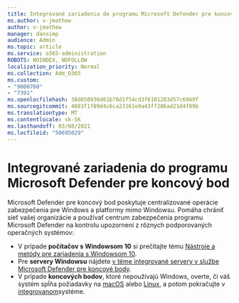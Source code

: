 ```yaml
---
title: Integrované zariadenia do programu Microsoft Defender pre koncový bod
ms.author: v-jmathew
author: v-jmathew
manager: dansimp
audience: Admin
ms.topic: article
ms.service: o365-administration
ROBOTS: NOINDEX, NOFOLLOW
localization_priority: Normal
ms.collection: Adm_O365
ms.custom:
- "9000760"
- "7391"
ms.openlocfilehash: 38d650936d61b78d1f54cd3f6101283d57c6949f
ms.sourcegitcommit: 4883f1f89d4c6ca23161e9a43ff206ad21d4f09b
ms.translationtype: MT
ms.contentlocale: sk-SK
ms.lasthandoff: 03/08/2021
ms.locfileid: "50695029"
---
```

# <a name="onboard-devices-to-microsoft-defender-for-endpoint"></a>Integrované zariadenia do programu Microsoft Defender pre koncový bod

Microsoft Defender pre koncový bod poskytuje centralizované operácie zabezpečenia pre Windows a platformy mimo Windowsu. Pomáha chrániť sieť vašej organizácie a používať centrum zabezpečenia programu Microsoft Defender na kontrolu upozornení z rôznych podporovaných operačných systémov:

- V prípade **počítačov s Windowsom 10** si prečítajte tému [Nástroje a metódy pre zariadenia s Windowsom 10](https://go.microsoft.com/fwlink/?linkid=2143460).
- Pre **servery Windowsu** nájdete [v téme integrované servery v službe Microsoft Defender pre koncové body](https://go.microsoft.com/fwlink/?linkid=2143627).
- V prípade **koncových bodov**, ktoré nepoužívajú Windows, overte, či váš systém spĺňa požiadavky na [macOS](https://go.microsoft.com/fwlink/?linkid=2143461) alebo [Linux](https://go.microsoft.com/fwlink/?linkid=2143462), a potom pokračujte v [integrovanom](https://go.microsoft.com/fwlink/?linkid=2143628)systéme.
